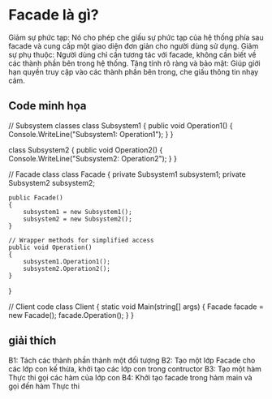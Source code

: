 # Facade là gì?

Giảm sự phức tạp:
Nó cho phép che giấu sự phức tạp của hệ thống phía sau facade và cung cấp một giao diện đơn giản cho người dùng sử dụng.
Giảm sự phụ thuộc:
Người dùng chỉ cần tương tác với facade, không cần biết về các thành phần bên trong hệ thống.
Tăng tính rõ ràng và bảo mật:
Giúp giới hạn quyền truy cập vào các thành phần bên trong, che giấu thông tin nhạy cảm.

## Code minh họa
// Subsystem classes
class Subsystem1
{
    public void Operation1()
    {
        Console.WriteLine("Subsystem1: Operation1");
    }
}

class Subsystem2
{
    public void Operation2()
    {
        Console.WriteLine("Subsystem2: Operation2");
    }
}

// Facade class
class Facade
{
    private Subsystem1 subsystem1;
    private Subsystem2 subsystem2;

    public Facade()
    {
        subsystem1 = new Subsystem1();
        subsystem2 = new Subsystem2();
    }

    // Wrapper methods for simplified access
    public void Operation()
    {
        subsystem1.Operation1();
        subsystem2.Operation2();
    }
}

// Client code
class Client
{
    static void Main(string[] args)
    {
        Facade facade = new Facade();
        facade.Operation();
    }
}
## giải thích
B1: Tách các thành phần thành một đối tượng
B2: Tạo một lớp Facade cho các lớp con kế thừa, khởi tạo các lớp con trong contructor
B3: Tạo một hàm Thực thi gọi các hàm của lớp con
B4: Khởi tạo facade trong hàm main và gọi đến hàm Thực thi